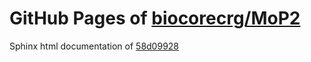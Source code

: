 GitHub Pages of [biocorecrg/MoP2](https://github.com/biocorecrg/MoP2.git)
===
Sphinx html documentation of [58d09928](https://github.com/biocorecrg/MoP2/tree/58d099288d829379f2b8cbd209523d94710e921b)
